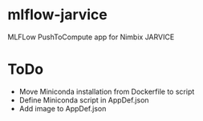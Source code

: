 # mlflow-jarvice
MLFLow PushToCompute app for Nimbix JARVICE

# ToDo
* Move Miniconda installation from Dockerfile to script
* Define Miniconda script in AppDef.json
* Add image to AppDef.json
